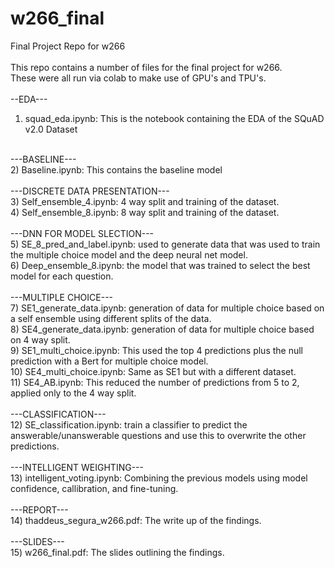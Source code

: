 # w266_final
Final Project Repo for w266<br/>
<br/>
This repo contains a number of files for the final project for w266.<br/>
These were all run via colab to make use of GPU's and TPU's.<br/>
<br/>
--EDA---<br/>
1) squad_eda.ipynb: This is the notebook containing the EDA of the SQuAD v2.0 Dataset<br/>
<br/>
---BASELINE---<br/>
2) Baseline.ipynb: This contains the baseline model<br/>
<br/>
---DISCRETE DATA PRESENTATION---<br/>
3) Self_ensemble_4.ipynb: 4 way split and training of the dataset.<br/>
4) Self_ensemble_8.ipynb: 8 way split and training of the dataset. <br/>
<br/>
---DNN FOR MODEL SLECTION---<br/>
5) SE_8_pred_and_label.ipynb: used to generate data that was used to train the multiple choice model and the deep neural net model.<br/>
6) Deep_ensemble_8.ipynb: the model that was trained to select the best model for each question.<br/>
<br/>
---MULTIPLE CHOICE---<br/>
7) SE1_generate_data.ipynb: generation of data for multiple choice based on a self ensemble using different splits of the data. <br/>
8) SE4_generate_data.ipynb:  generation of data for multiple choice based on 4 way split.<br/>
9) SE1_multi_choice.ipynb:  This used the top 4 predictions plus the null prediction with a Bert for multiple choice model.<br/>
10) SE4_multi_choice.ipynb: Same as SE1 but with a different dataset.<br/>
11) SE4_AB.ipynb:  This reduced the number of predictions from 5 to 2, applied only to the 4 way split.<br/>
<br/>
---CLASSIFICATION---<br/>
12) SE_classification.ipynb: train a classifier to predict the answerable/unanswerable questions and use this to overwrite the other predictions.<br/>
<br/>
---INTELLIGENT WEIGHTING---<br/>
13) intelligent_voting.ipynb: Combining the previous models using model confidence, callibration, and fine-tuning.<br/>
<br/>
---REPORT---<br/>
14) thaddeus_segura_w266.pdf: The write up of the findings.<br/>
<br/>
---SLIDES---<br/>
15) w266_final.pdf: The slides outlining the findings.<br/>
